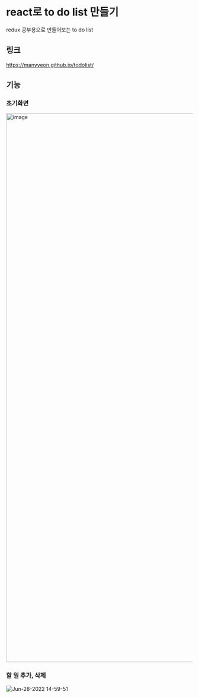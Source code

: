 # react로 to do list 만들기
redux 공부용으로 만들어보는 to do list

## 링크
https://manyyeon.github.io/todolist/

## 기능
### 초기화면
<img width="1482" alt="image" src="https://user-images.githubusercontent.com/87538540/176104221-91d11e98-55e3-4d60-ab23-7c4894ab15f8.png">

### 할 일 추가, 삭제
![Jun-28-2022 14-59-51](https://user-images.githubusercontent.com/87538540/176104480-f3a0bd34-1936-4d8e-a059-d9daff2b6618.gif)
